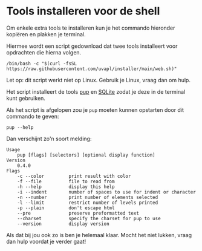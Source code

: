 # Tools installeren voor de shell

Om enkele extra tools te installeren kun je het commando hieronder kopiëren en plakken je terminal.

Hiermee wordt een script gedownload dat twee tools installeert voor opdrachten die hierna volgen.

    /bin/bash -c "$(curl -fsSL https://raw.githubusercontent.com/uvapl/installer/main/web.sh)"

Let op: dit script werkt niet op Linux. Gebruik je Linux, vraag dan om hulp.

Het script installeert de tools [pup](https://github.com/ericchiang/pup) en [SQLite](https://www.sqlite.org/index.html) zodat je deze in de terminal kunt gebruiken.

Als het script is afgelopen zou je `pup` moeten kunnen opstarten door dit commando te geven:

    pup --help

Dan verschijnt zo'n soort melding:

    Usage
        pup [flags] [selectors] [optional display function]
    Version
        0.4.0
    Flags
        -c --color         print result with color
        -f --file          file to read from
        -h --help          display this help
        -i --indent        number of spaces to use for indent or character
        -n --number        print number of elements selected
        -l --limit         restrict number of levels printed
        -p --plain         don't escape html
        --pre              preserve preformatted text
        --charset          specify the charset for pup to use
        --version          display version

Als dat bij jou ook zo is ben je helemaal klaar. Mocht het niet lukken, vraag dan hulp voordat je verder gaat!
